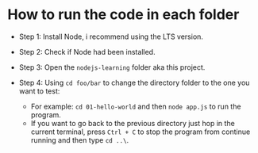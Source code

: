 # How to run the code in each folder

- Step 1: Install Node, i recommend using the LTS version.

- Step 2: Check if Node had been installed.

- Step 3: Open the `nodejs-learning` folder aka this project.

- Step 4: Using `cd foo/bar` to change the directory folder to the one you want to test:
  - For example: `cd 01-hello-world` and then `node app.js` to run the program.
  - If you want to go back to the previous directory just hop in the current terminal, press `Ctrl + C` to stop the program from continue running and then type `cd ..\`.
